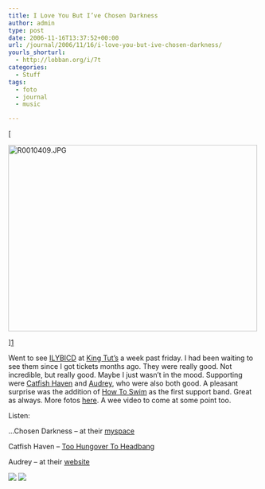 ```yaml
---
title: I Love You But I’ve Chosen Darkness
author: admin
type: post
date: 2006-11-16T13:37:52+00:00
url: /journal/2006/11/16/i-love-you-but-ive-chosen-darkness/
yourls_shorturl:
  - http://lobban.org/i/7t
categories:
  - Stuff
tags:
  - foto
  - journal
  - music

---
```

[
  
<img alt="R0010409.JPG" height="375" src="http://lobban.org/wp-content/uploads/2011/06/297527469_3151162880.jpg" width="500" />
  
][1] 

Went to see <a href="http://www.chosendarkness.com/" target="_blank">ILYBICD</a> at <a href="http://www.kingtuts.co.uk/" target="_blank">King Tut’s</a> a week past friday. I had been waiting to see them since I got tickets months ago. They were really good. Not incredible, but really good. Maybe I just wasn’t in the mood. Supporting were <a href="http://www.catfishhaven.com/" target="_blank">Catfish Haven</a> and <a href="http://www.audrey.se/" target="_blank">Audrey</a>, who were also both good. A pleasant surprise was the addition of <a href="http://www.howtoswim.net/" target="_blank">How To Swim</a> as the first support band. Great as always. More fotos <a href="http://flickr.com/photos/nonimage/sets/72157594376459701/" target="_blank">here</a>. A wee video to come at some point too.

Listen:

…Chosen Darkness &#8211; at their <a href="http://www.myspace.com/chosendarkness" target="_blank">myspace</a>

Catfish Haven &#8211; <a href="http://www.catfishhaven.com/sounds-vids/TooHungovertoHeadbang.mp3" target="_blank">Too Hungover To Headbang</a>

Audrey &#8211; at their <a href="http://www.audrey.se/" target="_blank">website</a>

<div class="feedflare">
  <a href="http://feeds.feedburner.com/~f/nonimage?a=7gtrAZX7"><img src="http://feeds.feedburner.com/~f/nonimage?i=7gtrAZX7" /></a> <a href="http://feeds.feedburner.com/~f/nonimage?a=094dVoYG"><img src="http://feeds.feedburner.com/~f/nonimage?i=094dVoYG" /></a>
</div>

 [1]: http://www.flickr.com/photos/nonimage/297527469/ "Photo Sharing"